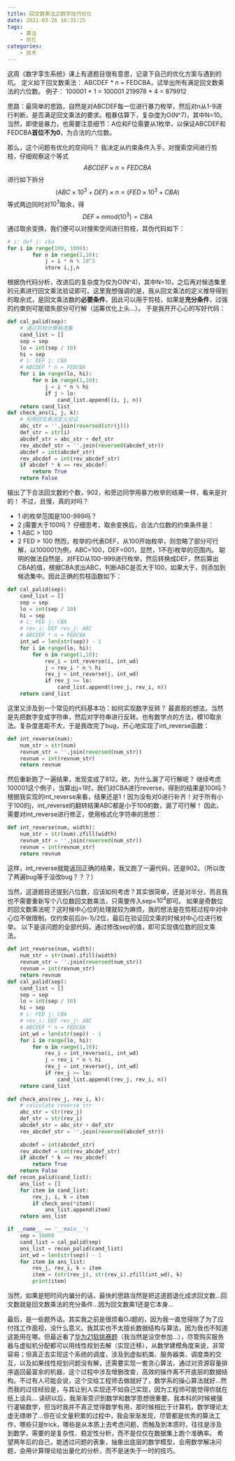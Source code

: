 ```yaml
---
title: 回文数乘法之数学技巧优化
date: 2021-03-26 16:35:25
tags:
    - 算法
    - 优化
categories:
    - 技术
---
```


  这周《数字孪生系统》课上有道题目很有意思，记录下自己的优化方案与遇到的坑。
  定义如下回文数乘法：
  ABCDEF * n = FEDCBA，试举出所有满足回文数乘法的六位数。
  例子：
  100001 * 1 = 100001
  219978 * 4 = 879912

  思路：最简单的思路，自然是对ABCDEF每一位进行暴力枚举，然后对n从1-9进行判断，是否满足回文乘法的要求。粗暴估算下，复杂度为O(N^7)，其中N=10。
  当然，即使是暴力，也需要注意细节：A位和F位需要从1枚举，以保证ABCDEF和FEDCBA**首位不为0**，为合法的六位数。

  那么，这个问题有优化的空间吗？
  我决定从约束条件入手，对搜索空间进行剪枝，仔细观察这个等式
  $$ABCDEF \times n = FEDCBA$$
  进行如下拆分
  $$(ABC\times 10^3 + DEF) \times n = (FED \times 10^3 + CBA)$$
  等式两边同时对$10^3$取余，得
  $$DEF \times n \text{mod}(10^3) = CBA$$
  通过取余变换，我们便可以对搜索空间进行剪枝，其伪代码如下：
  ``` python
  # i: def j: cba
  for i in range(100, 1000):
          for n in range(1,10):
              j = i * n % 10^3
              store i,j,n
  ```
 根据伪代码分析，改进后的复杂度为仅为O(N^4)，其中N=10，之后再对候选集里的元素进行回文乘法验证即可。这里我想强调的是，我从回文乘法的定义推导得到的取余式，是回文乘法数的**必要条件**，因此可以用于剪枝，如果是**充分条件**，过强的约束则可能错失部分可行解（运筹优化上头...）。
于是我开开心心的写好代码：

``` python
def cal_palid(sep):
    # 通过剪枝计算候选集
    cand_list = []
    sep = sep
    lo = int(sep / 10)
    hi = sep 
    # i: DEF j: CBA
    # ABCDEF * n = FEDCBA
    for i in range(lo, hi):
        for n in range(1,10):
            j = i * n % hi 
            if j > lo:
                cand_list.append((i, j, n))
    return cand_list 
def check_ans(i, j, k):
    # 利用回文乘法定义验证
    abc_str = ''.join(reversed(str(j)))
    def_str = str(i)
    abcdef_str = abc_str + def_str
    rev_abcdef_str = ''.join(reversed(abcdef_str))
    abcdef = int(abcdef_str)
    rev_abcdef = int(rev_abcdef_str)
    if abcdef * k == rev_abcdef:
        return True
    return False
```
输出了下合法回文数的个数，902，和旁边同学用暴力枚举的结果一样，看来是对的！
不过，且慢，真的对吗？
- 1 i的枚举范围是100-999吗？
- 2 j需要大于100吗？
仔细思考，取余变换后，合法六位数的约束条件是：
- 1 ABC > 100
- 2 FED > 100
然而，枚举的i代表DEF，从100开始枚举，则忽略了部分可行解，以100001为例，ABC=100，DEF=001，显然，1不在i枚举的范围内。
聪明的做法自然是，对FED从100-999进行枚举，然后转换成DEF，然后算出CBA的值，根据CBA求出ABC，判断ABC是否大于100，如果大于，则添加到候选集中。因此正确的剪枝函数如下：
``` python
def cal_palid(sep):
    cand_list = []
    sep = sep
    lo = int(sep / 10)
    hi = sep 
    # i: FED j: CBA
    # rev_i: DEF rev_j: ABC
    # ABCDEF * n = FEDCBA
    int_wd = len(str(sep)) - 1
    for i in range(lo, hi):
        for n in range(1,10):
            rev_i = int_reverse(i, int_wd)
            j = rev_i * n % hi
            rev_j = int_reverse(j, int_wd) 
            if rev_j >= lo:
                cand_list.append((rev_j, rev_i, n))
    return cand_list
```
这里又涉及到一个常见的代码基本功：如何实现数字反转？
最直观的想法，当然是先把数字变成字符串，然后对字符串进行反转。也有数学点的方法，模10取余法。复杂度差距不大，于是我改完了bug，开心地实现了int_reverse函数：
``` python
def int_reverse(num):
    num_str = str(num)
    revnum_str = ''.join(reversed(num_str))
    revnum = int(revnum_str) 
    return revnum
```
然后重新跑了一遍结果，发现变成了812。欸，为什么漏了可行解呢？
继续考虑100001这个例子，当算出j=1时，我们对CBA进行reverse，得到的结果是100吗？根据我实现的int_reverse来看，结果还是1！因为没有对0进行补齐！对于所有小于100的j，int_reverse的翻转结果ABC都是小于100的数，漏了可行解！
因此，需要对int_reverse进行修正，使用格式化字符串的思想：

``` python
def int_reverse(num, width):
    num_str = str(num).zfill(width)
    revnum_str = ''.join(reversed(num_str))
    revnum = int(revnum_str) 
    return revnum
```

这样，int_reverse就能返回正确的结果，我又跑了一遍代码，还是902。（所以改了两遍bug等于没改bug？？？）

当然，这道题目还提到八位数，应该如何考虑？其实很简单，还是对半分，而且我也不需要重新写个八位数回文数乘法，只需要传入sep=$10^4$即可。
如果是奇数位的回文数乘法呢？这时候中心位的处理就较为麻烦，我的想法是在剪枝过程中对中心位不做限制，仅约束前后(n-1)/2位，最后在验证回文乘的时候对中心位进行枚举。
以下是该问题的全部代码，通过修改sep的值，即可实现偶位数的回文乘法。
``` python
def int_reverse(num, width):
    num_str = str(num).zfill(width)
    revnum_str = ''.join(reversed(num_str))
    revnum = int(revnum_str) 
    return revnum
def cal_palid(sep):
    cand_list = []
    sep = sep
    lo = int(sep / 10)
    hi = sep 
    # i: FED j: CBA
    # rev_i: DEF rev_j: ABC
    # ABCDEF * n = FEDCBA
    int_wd = len(str(sep)) - 1
    for i in range(lo, hi):
        for n in range(1,10):
            rev_i = int_reverse(i, int_wd)
            j = rev_i * n % hi
            rev_j = int_reverse(j, int_wd) 
            if rev_j >= lo:
                cand_list.append((rev_j, rev_i, n))
    return cand_list
    
def check_ans(rev_j, rev_i, k):
    # calculate reverse str
    abc_str = str(rev_j)
    def_str = str(rev_i)
    abcdef_str = abc_str + def_str
    rev_abcdef_str = ''.join(reversed(abcdef_str))
    
    abcdef = int(abcdef_str)
    rev_abcdef = int(rev_abcdef_str)
    if abcdef * k == rev_abcdef:
        return True
    return False
def recon_palid(cand_list):
    ans_list = []
    for item in cand_list:
        rev_j, i, k = item 
        if check_ans(*item):
            ans_list.append(item)
    return ans_list

if __name__ == '__main__':
    sep = 10000
    cand_list = cal_palid(sep)
    ans_list = recon_palid(cand_list)
    int_wd = len(str(sep)) - 1
    for item in ans_list:
        rev_j, rev_i, k = item
        item = (str(rev_j), str(rev_i).zfill(int_wd), k)
        print(item)
```
当然，如果是短时间内骗分的话，最快的思路当然是把这道题退化成求回文数...回文数就是回文数乘法的充分条件...因为回文数乘1还是它本身...

最后，是一些题外话。其实我之前是很烦看OJ题的，因为我一直觉得除了为了应付找工作面视，没什么意义。我其实也不太擅长数据结构与算法，因为我也不知道这能用在哪。但最近看了[华为21软挑赛题](https://zhuanlan.zhihu.com/p/356155386)（我当然是没空参加...），尽管购买服务器与虚拟机分配都可以用线性规划去解（实现迁移），从数学建模角度来说，非常容易；但真正去实现这个系统的调度，涉及到虚拟机类、服务器类、调度类的交互，以及如果线性规划问题没有解，还需要实现一套贪心算法，通过对资源容量排序返回最富余的机器，这个过程中涉及增删改查，高效的操作离不开底层的数据结构。不过有人可能会说，这个交给工程师去做就好了，数学系的操心算法就好...然而我的过往经验是，与其让别人实现还不如自己实现，因为工程师可能觉得你就在纸上谈兵...
读研以后，我渐渐意识到数学和数学思想很重要。我本科的时候被强行灌输数学，但当时我并不真正觉得数学有用，那时候相比于计算机，数学理论太虚无缥缈了...但在论文量积累的过程中，我会渐渐发现，尽管都是优秀的算法工作，哪些只是trick，哪些是从本质上去考虑问题，而触及到本质时，往往是涉及到数学，需要的是复杂性、稳定性分析，而不是仅仅在数据集上跑个准确率。
希望两年后的自己，能透过问题的表象，抽象出底层的数学模型，会用数学解决问题，会用计算理论给出量化的分析，而不是迷失于一时的技巧。